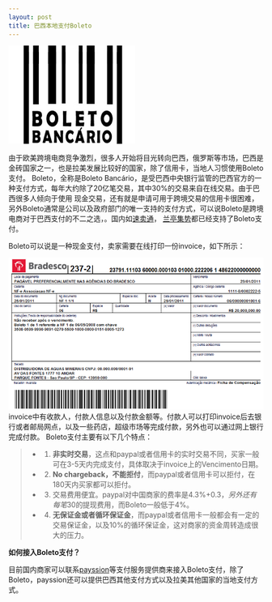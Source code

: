 ```yaml
---
layout: post
title: 巴西本地支付Boleto
---
```


![巴西本地支付Boleto](/images/boleto.jpg)

由于欧美跨境电商竞争激烈，很多人开始将目光转向巴西，俄罗斯等市场，巴西是金砖国家之一，也是拉美发展比较好的国家，除了信用卡，当地人习惯使用Boleto支付。
Boleto，全称是Boleto Bancário，是受巴西中央银行监管的巴西官方的一种支付方式，每年大约除了20亿笔交易，其中30%的交易来自在线交易。由于巴西很多人倾向于使用
现金交易，还有就是申请可用于跨境交易的信用卡很困难，另外Boleto通常是公司以及政府部门的唯一支持的支付方式，可以说Boleto是跨境电商对于巴西支付的不二之选，。国内如[速卖通](http://www.aliexpress.com)，
[兰亭集势](http://www.lightinthebox.com)都已经支持了Boleto支付。

Boleto可以说是一种现金支付，卖家需要在线打印一份invoice，如下所示：

![巴西本地支付Boleto Bancário](/images/boleto_screenshot.png)
invoice中有收款人，付款人信息以及付款金额等。付款人可以打印invoice后去银行或者邮局网点，以及一些药店，超级市场等完成付款，另外也可以通过网上银行完成付款。
Boleto支付主要有以下几个特点：
> -  1. **非实时交易**，这点和paypal或者信用卡的实时交易不同，买家一般可在3-5天内完成支付，具体取决于invoice上的Vencimento日期。
> -  2. **No chargeback，不能拒付**，而paypal或者信用卡可以拒付，在180天内买家都可以拒付。
> -  3. 交易费用便宜。paypal对中国商家的费率是4.3%+0.3$，另外还有每笔30$的提现费用，而Boleto一般低于4%。
> -  4. **无保证金或者循环保证金**，而paypal或者信用卡一般都会有一定的交易保证金，以及10%的循环保证金，这对商家的资金周转造成很大的压力。

**如何接入Boleto支付？**

目前国内商家可以联系[payssion](http://www.payssion.com "海外本地支付")等支付服务提供商来接入Boleto支付，除了Boleto，payssion还可以提供巴西其他支付方式以及拉美其他国家的当地支付方式。